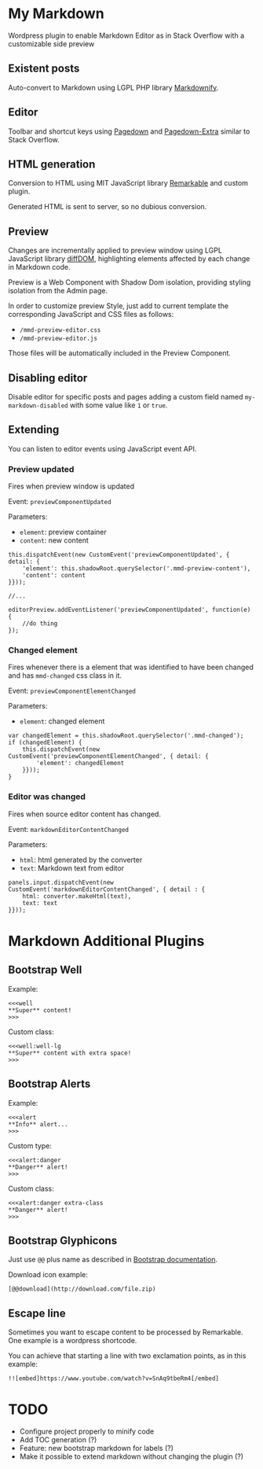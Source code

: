 # My Markdown

Wordpress plugin to enable Markdown Editor as in Stack Overflow with a customizable side preview  

## Existent posts

Auto-convert to Markdown using LGPL PHP library [Markdownify](https://github.com/Elephant418/Markdownify).

## Editor

Toolbar and shortcut keys using [Pagedown](https://github.com/balpha/pagedown) and [Pagedown-Extra](https://github.com/jmcmanus/pagedown-extra)
similar to Stack Overflow.

## HTML generation

Conversion to HTML using MIT JavaScript library [Remarkable](https://github.com/jonschlinkert/remarkable) and custom plugin. 

Generated HTML is sent to server, so no dubious conversion.

## Preview

Changes are incrementally applied to preview window using LGPL JavaScript library [diffDOM](https://github.com/fiduswriter/diffDOM),
highlighting elements affected by each change in Markdown code.

Preview is a Web Component with Shadow Dom isolation, providing styling isolation from the Admin page.

In order to customize preview Style, just add to current template the corresponding JavaScript and CSS files as follows:

- `/mmd-preview-editor.css`
- `/mmd-preview-editor.js`

Those files will be automatically included in the Preview Component.

## Disabling editor

Disable editor for specific posts and pages adding a custom field named `my-markdown-disabled` with some value like `1` or `true`.

## Extending

You can listen to editor events using JavaScript event API. 

### Preview updated

Fires when preview window is updated

Event: `previewComponentUpdated`

Parameters: 
- `element`: preview container
- `content`: new content

```
this.dispatchEvent(new CustomEvent('previewComponentUpdated', { detail: {
    'element': this.shadowRoot.querySelector('.mmd-preview-content'),
    'content': content
}}));

//...

editorPreview.addEventListener('previewComponentUpdated', function(e) {
    //do thing
});
```

### Changed element

Fires whenever there is a element that was identified to have been changed and has `mmd-changed` css class in it.

Event: `previewComponentElementChanged`

Parameters:
- `element`: changed element
                    
```                    
var changedElement = this.shadowRoot.querySelector('.mmd-changed');
if (changedElement) {
    this.dispatchEvent(new CustomEvent('previewComponentElementChanged', { detail: {
        'element': changedElement
    }}));
}
```

### Editor was changed

Fires when source editor content has changed.

Event: `markdownEditorContentChanged`

Parameters:
- `html`: html generated by the converter
- `text`: Markdown text from editor

```
panels.input.dispatchEvent(new CustomEvent('markdownEditorContentChanged', { detail : {
    html: converter.makeHtml(text),
    text: text
}}));
```

# Markdown Additional Plugins

## Bootstrap Well

Example:

```
<<<well
**Super** content!
>>>
```

Custom class:

```
<<<well:well-lg
**Super** content with extra space!
>>>
```

## Bootstrap Alerts

Example:

```
<<<alert
**Info** alert...
>>>
```

Custom type:

```
<<<alert:danger
**Danger** alert!
>>>
```

Custom class:

```
<<<alert:danger extra-class
**Danger** alert!
>>>
```

## Bootstrap Glyphicons

Just use `@@` plus name as described in [Bootstrap documentation](http://getbootstrap.com/components/#glyphicons).

Download icon example:

```
[@@download](http://download.com/file.zip)
```

## Escape line

Sometimes you want to escape content to be processed by Remarkable. One example is a wordpress shortcode. 

You can achieve that starting a line with two exclamation points, as in this example:
 
```
!![embed]https://www.youtube.com/watch?v=SnAq9tbeRm4[/embed]
```

# TODO

- Configure project properly to minify code
- Add TOC generation (?)
- Feature: new bootstrap markdown for labels (?)
- Make it possible to extend markdown without changing the plugin (?) 

